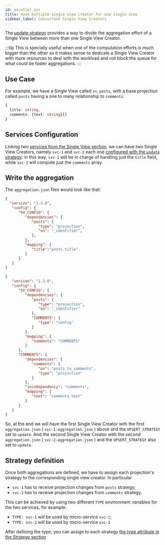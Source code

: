 ```yaml
---
id: parallel_svc
title: Have multiple single view creator for one single view
sidebar_label: Concurrent Single View Creators
---
```


The [update strategy](/fast_data/configuration/single_view_creator/upsert_delete_strategies.md#update) provides a way to divide the aggregation effort of a Single View between more than one Single View Creator.

:::tip
This is specially useful when one of the computation efforts is much bigger than the other so it makes sense to dedicate a Single View Creator with more resources to deal with the workload and not block the queue for what could be faster aggregations.
:::

## Use Case

For example, we have a Single View called `sv_posts`, with a base projection called `posts` having a one to many relationship to `comments`:

```typescript [title="sv_posts"]
{
  title: string,
  comments: {text: string}[]
}
```

## Services Configuration

Linking two [services from the Single View section](/fast_data/configuration/single_view_creator/plugin.md#attaching-a-service-to-a-single-view), we can have two Single View Creators, namely `svc-1` and `svc-2` each one [configured with the `update` strategy](/fast_data/configuration/single_view_creator/plugin.md#upsert-and-delete-strategies): in this way, `svc-1` will be in charge of handling just the `title` field, while `svc-2` will compute just the `comments` array.

## Write the aggregation

The `aggregation.json` files would look like that:

```json [title="svc-1-aggregation.json"]
{
  "version": "1.3.0",
   "config": {
      "SV_CONFIG": {
         "dependencies": {
            "posts": {
               "type": "projection",
               "on": "_identifier",
            },
         },
         "mapping": {
            "title":"posts.title"
         }
      }
   }
}
```

```json [title="svc-2-aggregation.json"]
{
   "version": "1.3.0",
   "config": {
      "SV_CONFIG": {
         "dependencies": {
            "posts": {
               "type": "projection",
               "on": "_identifier"
            },
            "COMMENTS": {
               "type": "config"
            }
         },
         "mapping": {
            "comments": "COMMENTS"
         }
      },
      "COMMENTS": {
         "dependencies": {
            "comments": {
               "on": "posts_to_comments",
               "type": "projection"
            }
         },
         "joinDependency": "comments",
         "mapping": {
            "text": "comments.text"
         }
      }
   }
}
```

So, at the end we will have the first Single View Creator with the first `aggregation.json` ( `svc-1-aggregation.json` ) above and the `UPSERT_STRATEGY` set to `update`. And the second Single View Creator with the second `aggregation.json` ( `svc-2-aggregation.json` ) and the `UPSERT_STRATEGY` also set to `update`.

## Strategy definition

Once both aggregations are defined, we have to assign each projection's strategy to the corresponding single view creator. In particular

* `svc-1` has to receive projection changes from `posts` strategy;
* `svc-2` has to receive projection changes from `comments` strategy.

This can be achieved by using two different `TYPE` environment variables for the two services, for example:
* `TYPE: svc-1` will be used by micro-service `svc-1`;
* `TYPE: svc-2` will be used by micro-service `svc-2`

After defining the type, you can assign to each strategy [the type attribute in the Strategy section](/fast_data/configuration/strategies.md#strategies-type)